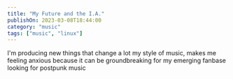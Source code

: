 ```yaml
---
title: "My Future and the I.A."
publishOn: 2023-03-08T18:44:00
category: "music"
tags: ["music", "linux"]
---
```


I'm producing new things that change a lot my style of music, makes me feeling anxious because it can be groundbreaking for my emerging fanbase looking for postpunk music
